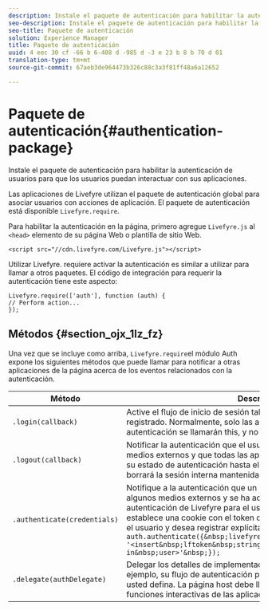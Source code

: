 ```yaml
---
description: Instale el paquete de autenticación para habilitar la autenticación de usuarios para que los usuarios puedan interactuar con sus aplicaciones.
seo-description: Instale el paquete de autenticación para habilitar la autenticación de usuarios para que los usuarios puedan interactuar con sus aplicaciones.
seo-title: Paquete de autenticación
solution: Experience Manager
title: Paquete de autenticación
uuid: 4 eec 30 cf -66 b 6-408 d -985 d -3 e 23 b 8 b 70 d 01
translation-type: tm+mt
source-git-commit: 67aeb3de964473b326c88c3a3f81ff48a6a12652

---
```



# Paquete de autenticación{#authentication-package}

Instale el paquete de autenticación para habilitar la autenticación de usuarios para que los usuarios puedan interactuar con sus aplicaciones.

Las aplicaciones de Livefyre utilizan el paquete de autenticación global para asociar usuarios con acciones de aplicación. El paquete de autenticación está disponible `Livefyre.require`.

Para habilitar la autenticación en la página, primero agregue `Livefyre.js` al `<head>` elemento de su página Web o plantilla de sitio Web.

```
<script src="//cdn.livefyre.com/Livefyre.js"></script>
```

Utilizar Livefyre. requiere activar la autenticación es similar a utilizar para llamar a otros paquetes. El código de integración para requerir la autenticación tiene este aspecto:

```
Livefyre.require(['auth'], function (auth) {  
// Perform action... 
});
```

## Métodos {#section_ojx_1lz_fz}

Una vez que se incluye como arriba, `Livefyre.require`el módulo Auth expone los siguientes métodos que puede llamar para notificar a otras aplicaciones de la página acerca de los eventos relacionados con la autenticación.

| Método | Descripción |
|--- |--- |
| `.login(callback)` | Active el flujo de inicio de sesión tal como implementa authdelegate registrado. Normalmente, solo las aplicaciones habilitadas por autenticación se llamarán this, y no la propia página de host. |
| `.logout(callback)` | Notificar la autenticación que el usuario final ha cerrado por algunos medios externos y que todas las aplicaciones que confía deben borrar su estado de autenticación hasta el siguiente inicio de sesión. Esto borrará la sesión interna mantenida por Auth. |
| `.authenticate(credentials)` | Notifique a la autenticación que un usuario se ha autenticado por algunos medios externos y se ha adquirido un autentificador de autenticación de Livefyre para el usuario final. Utilice esta opción si establece una cookie con el token de Livefyre o si tiene un token para el usuario y desea registrar explícitamente al usuario. Por ejemplo: <br>`auth.authenticate({&nbsp;livefyre:&nbsp;`<br>`'<insert&nbsp;lftoken&nbsp;string&nbsp;for&nbsp;newly&nbsp;logged-in&nbsp;user>'&nbsp;});` |
| `.delegate(authDelegate)` | Delegar los detalles de implementación de la autenticación (por ejemplo, su flujo de autenticación personalizado) en un objeto que usted defina. La página host debe llamar a esto para habilitar las funciones interactivas de las aplicaciones de Livefyre. |

